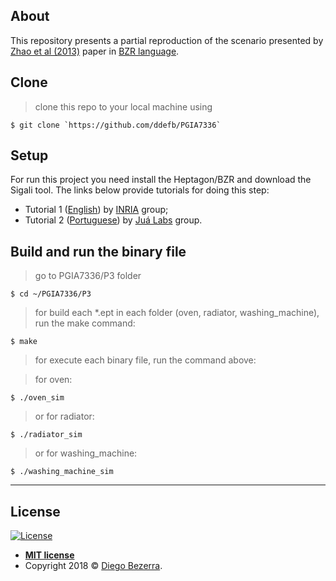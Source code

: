 ## About

This repository presents a partial reproduction of the scenario presented by <a href="https://www.usenix.org/conference/feedbackcomputing13/workshop-program/presentation/zhao" target="_blank">Zhao et al (2013)</a> paper in <a href="http://heptagon.gforge.inria.fr/pub/heptagon-manual.pdf" target="_blank">BZR language</a>.

## Clone

> clone this repo to your local machine using 

```shell
$ git clone `https://github.com/ddefb/PGIA7336`
```

## Setup

For run this project you need install the Heptagon/BZR and download the Sigali tool. The links below provide tutorials for doing this step:

- Tutorial 1 (<a href="http://heptagon.gforge.inria.fr/" target="_blank">English</a>) by <a href="http://heptagon.gforge.inria.fr/" target="_blank">INRIA</a> group;
- Tutorial 2 (<a href="https://jualabs.wordpress.com/2016/04/08/instalacao-do-heptagon-no-ubuntu-14-04/" target="_blank">Portuguese</a>) by <a href="https://jualabs.wordpress.com" target="_blank">Juá Labs</a> group.

## Build and run the binary file

> go to PGIA7336/P3 folder

```shell
$ cd ~/PGIA7336/P3
```

> for build each *.ept in each folder (oven, radiator, washing_machine), run the make command:

```shell
$ make
```

> for execute each binary file, run the command above:

> for oven:
```shell 
$ ./oven_sim
```
> or for radiator:
```shell 
$ ./radiator_sim
```
> or for washing_machine:
```shell 
$ ./washing_machine_sim
```

---

## License

[![License](http://img.shields.io/:license-mit-blue.svg?style=flat-square)](http://badges.mit-license.org)

- **[MIT license](http://opensource.org/licenses/mit-license.php)**
- Copyright 2018 © <a href="http://ddefb.me/" target="_blank">Diego Bezerra</a>.
